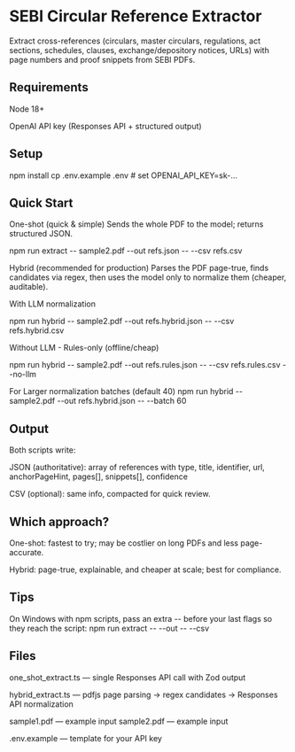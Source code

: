 # SEBI Circular Reference Extractor

Extract cross-references (circulars, master circulars, regulations, act sections, schedules, clauses, exchange/depository notices, URLs) with page numbers and proof snippets from SEBI PDFs.

## Requirements

Node 18+

OpenAI API key (Responses API + structured output)

## Setup

npm install
cp .env.example .env # set OPENAI_API_KEY=sk-...

## Quick Start

One-shot (quick & simple)
Sends the whole PDF to the model; returns structured JSON.

npm run extract -- sample2.pdf --out refs.json -- --csv refs.csv

Hybrid (recommended for production)
Parses the PDF page-true, finds candidates via regex, then uses the model only to normalize them (cheaper, auditable).

With LLM normalization

npm run hybrid -- sample2.pdf --out refs.hybrid.json -- --csv refs.hybrid.csv

Without LLM - Rules-only (offline/cheap)

npm run hybrid -- sample2.pdf --out refs.rules.json -- --csv refs.rules.csv --no-llm

For Larger normalization batches (default 40)
npm run hybrid -- sample2.pdf --out refs.hybrid.json -- --batch 60

## Output

Both scripts write:

JSON (authoritative): array of references with
type, title, identifier, url, anchorPageHint, pages[], snippets[], confidence

CSV (optional): same info, compacted for quick review.

## Which approach?

One-shot: fastest to try; may be costlier on long PDFs and less page-accurate.

Hybrid: page-true, explainable, and cheaper at scale; best for compliance.

## Tips

On Windows with npm scripts, pass an extra -- before your last flags so they reach the script:
npm run extract -- <file> --out <json> -- --csv <csv>

## Files

one_shot_extract.ts — single Responses API call with Zod output

hybrid_extract.ts — pdfjs page parsing → regex candidates → Responses API normalization

sample1.pdf — example input
sample2.pdf — example input

.env.example — template for your API key

